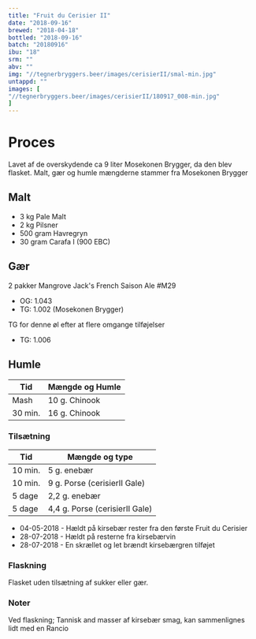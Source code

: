 ```yaml
---
title: "Fruit du Cerisier II"
date: "2018-09-16"
brewed: "2018-04-18"
bottled: "2018-09-16"
batch: "20180916"
ibu: "18"
srm: ""
abv: ""
img: "//tegnerbryggers.beer/images/cerisierII/smal-min.jpg"
untappd: ""
images: [
"//tegnerbryggers.beer/images/cerisierII/180917_008-min.jpg"
]
---
```


# Proces

Lavet af de overskydende ca 9 liter Mosekonen Brygger, da den blev flasket. Malt, gær og humle mængderne stammer fra Mosekonen Brygger

## Malt

* 3 kg Pale Malt
* 2 kg Pilsner
* 500 gram Havregryn
* 30 gram Carafa I (900 EBC)

## Gær

2 pakker Mangrove Jack's French Saison Ale #M29

* OG: 1.043
* TG: 1.002 (Mosekonen Brygger)

TG for denne øl efter at flere omgange tilføjelser

* TG: 1.006

## Humle

| Tid     | Mængde og Humle |
| ------- | --------------- |
| Mash    | 10 g. Chinook   |
| 30 min. | 16 g. Chinook   |

### Tilsætning

| Tid     | Mængde og type                 |
| ------- | ------------------------------ |
| 10 min. | 5 g. enebær                    |
| 10 min. | 9 g. Porse (cerisierII Gale)   |
| 5 dage  | 2,2 g. enebær                  |
| 5 dage  | 4,4 g. Porse (cerisierII Gale) |

* 04-05-2018 - Hældt på kirsebær rester fra den første Fruit du Cerisier
* 28-07-2018 - Hældt på resterne fra kirsebærvin
* 28-07-2018 - En skrællet og let brændt kirsebærgren tilføjet

### Flaskning

Flasket uden tilsætning af sukker eller gær.

### Noter

Ved flaskning; Tannisk and masser af kirsebær smag, kan sammenlignes lidt med en Rancio
